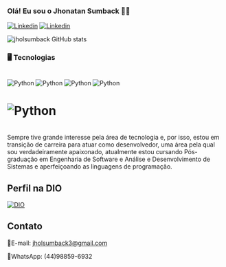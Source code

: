 ### Olá! Eu sou o Jhonatan Sumback 🙋‍♂️

[![Linkedin](https://img.shields.io/badge/LinkedIn-0077B5?style=for-the-badge&logo=linkedin&logoColor=white)](https://www.linkedin.com/in/jhonatan-sumback-267244113)
[![Linkedin](https://img.shields.io/badge/Instagram-E4405F?style=for-the-badge&logo=instagram&logoColor=white)](https://www.instagram.com/jholsumback)

![jholsumback GitHub stats](https://github-readme-stats.vercel.app/api?username=jholsumback&show_icons=true&theme=onedark)

### 🖥️ Tecnologias 

<div style="display: inline_block"><br/>
<img align="center" alt="Python" src="https://img.shields.io/badge/Python-3776AB?style=for-the-badge&logo=python&logoColor=white" />
<img align="center" alt="Python" src="https://img.shields.io/badge/MySQL-00000F?style=for-the-badge&logo=mysql&logoColor=white" />
 <img align="center" alt="Python" src="https://img.shields.io/badge/PostgresSQL-00000F?style=for-the-badge&logo=PostgresSQL&logoColor=white" />
<img align="center" alt="Python" src="https://img.shields.io/badge/Java-ED8B00?style=for-the-badge&logo=openjdk&logoColor=white" />
 
# <img align="center" alt="Python" src="https://img.shields.io/badge/Git-100000?style=for-the-badge&logo=github&logoColor=white" /> 
 




</div><br/>
Sempre tive grande interesse pela área de tecnologia e, por isso, estou em transição de carreira para atuar como desenvolvedor, uma área pela qual sou verdadeiramente apaixonado, atualmente estou cursando Pós-graduação em Engenharia de Software e Análise e Desenvolvimento de Sistemas e aperfeiçoando as linguagens de programação.

## Perfil na DIO
[![DIO](https://img.shields.io/badge/DIO-0077B5?style=for-the-badge&logo=linkedin&logoColor=white)](https://www.dio.me/users/jholsumback3)

## Contato

📧E-mail: jholsumback3@gmail.com

📱WhatsApp: (44)98859-6932
 
 

 
 
